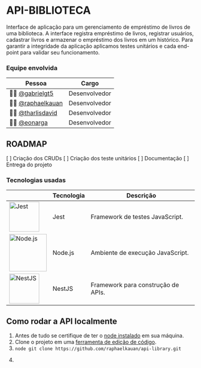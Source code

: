 # API-BIBLIOTECA
Interface de aplicação para um gerenciamento de empréstimo de livros de uma biblioteca. A interface registra empréstimo de livros, registrar usuários, cadastrar livros e armazenar o empréstimo dos livros em um histórico. 
Para garantir a integridade da aplicação aplicamos testes unitários e cada end-point para validar seu funcionamento.

### Equipe envolvida
| Pessoa                                  | Cargo           |
|-----------------------------------------|-----------------|
| 👨‍💻 [@gabrielgt5](https://github.com/gabrielgt5/)   | Desenvolvedor   | 
| 👨‍💻 [@raphaelkauan](https://github.com/raphaelkauan/) | Desenvolvedor   |
| 👨‍💻 [@tharlisdavid](https://github.com/tharlisdavid) | Desenvolvedor   |
| 👨‍💻 [@eonarga](https://github.com/eonarga)           | Desenvolvedor   |

## ROADMAP 
[  ] Criação dos CRUDs
[  ] Criação dos teste unitários
[  ] Documentação
[  ] Entrega do projeto

### Tecnologias usadas 
|                                                                                  | Tecnologia  | Descrição                               |
|---------------------------------------------------------------------------------------|-------------|-----------------------------------------|
| <img src="https://icon.icepanel.io/Technology/svg/Jest.svg" alt="Jest" width="80" />  | Jest        | Framework de testes JavaScript.         |
| <img src="https://www.svgrepo.com/show/303360/nodejs-logo.svg" alt="Node.js" width="100" /> | Node.js     | Ambiente de execução JavaScript.        |
| <img src="https://upload.wikimedia.org/wikipedia/commons/a/a8/NestJS.svg" alt="NestJS" width="80" /> | NestJS      | Framework para construção de APIs.      |

## Como rodar a API localmente
1. Antes de tudo se certifique de ter o [node instalado](https://www.youtube.com/watch?v=-cLzUD0TQY0) em sua máquina. 
2. Clone o projeto em uma [ferramenta de edição de código](https://code.visualstudio.com/download).
3. ```node git clone https://github.com/raphaelkauan/api-library.git```
4. ```node git clone https://github.com/raphaelkauan/api-library.git;
